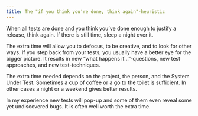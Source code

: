```yaml
---
title: The "if you think you're done, think again"-heuristic
---
```


When all tests are done and you think you’ve done enough to justify a release, think again. If there is still time, sleep a night over it.

The extra time will allow you to defocus, to be creative, and to look for other ways. If you step back from your tests, you usually have a better eye for the bigger picture. It results in new “what happens if…”-questions, new test approaches, and new test-techniques.

The extra time needed depends on the project, the person, and the System Under Test. Sometimes a cup of coffee or a go to the toilet is sufficient. In other cases a night or a weekend gives better results.

In my experience new tests will pop-up and some of them even reveal some yet undiscovered bugs. It is often well worth the extra time.